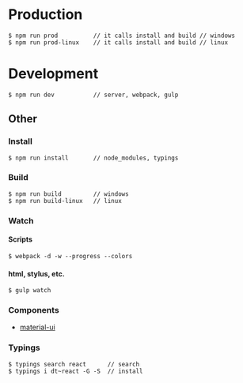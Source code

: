 # Production
    $ npm run prod          // it calls install and build // windows
    $ npm run prod-linux    // it calls install and build // linux

# Development
    $ npm run dev           // server, webpack, gulp



## Other
### Install
    $ npm run install       // node_modules, typings

### Build
    $ npm run build         // windows
    $ npm run build-linux   // linux

### Watch
#### Scripts
    $ webpack -d -w --progress --colors

#### html, stylus, etc.
    $ gulp watch

### Components
- [material-ui](https://github.com/callemall/material-ui)

### Typings
    $ typings search react      // search
    $ typings i dt~react -G -S  // install

